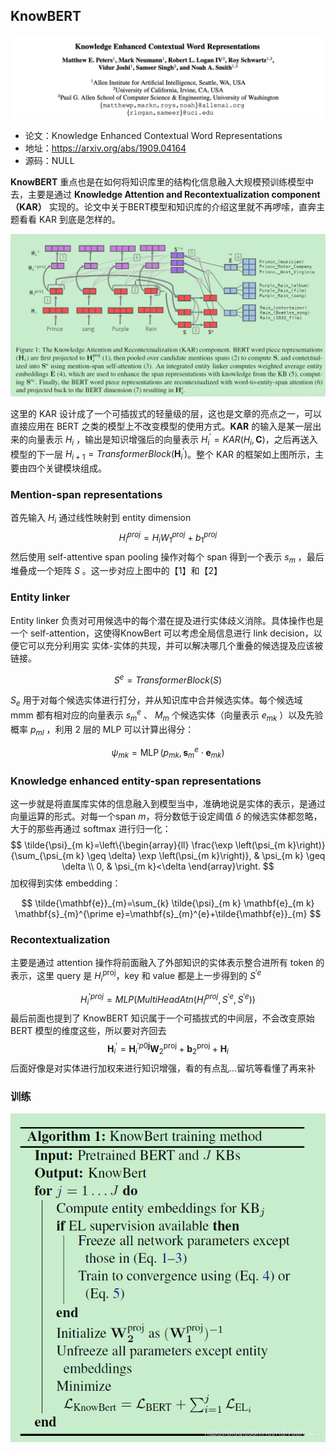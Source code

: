 ## KnowBERT

![](../../../pics/KnowBERT/know-bert-1.jpeg)

- 论文：Knowledge Enhanced Contextual Word Representations
- 地址：https://arxiv.org/abs/1909.04164
- 源码：NULL

**KnowBERT** 重点也是在如何将知识库里的结构化信息融入大规模预训练模型中去，主要是通过 **Knowledge Attention and Recontextualization component （KAR）** 实现的。论文中关于BERT模型和知识库的介绍这里就不再啰嗦，直奔主题看看 KAR 到底是怎样的。

![](../../../pics/KnowBERT/know-bert-2.jpeg)

这里的 KAR 设计成了一个可插拔式的轻量级的层，这也是文章的亮点之一，可以直接应用在 BERT 之类的模型上不改变模型的使用方式。**KAR** 的输入是某一层出来的向量表示 $H_{i}$ ，输出是知识增强后的向量表示 ${ H } _{ i } ^ { \prime }=KAR(H_{i}, \mathbf{C})$，之后再送入模型的下一层 $H_{i+1} = TransformerBlock(\mathbf { H } _ { i } ^ { \prime })$。整个 KAR 的框架如上图所示，主要由四个关键模块组成。

### Mention-span representations

首先输入 $H_{i}$  通过线性映射到 entity dimension 
$$
H_i^{proj}=H_iW_1^{proj}+b_1^{proj}
$$
然后使用 self-attentive span pooling 操作对每个 span 得到一个表示 $s_{m}$ ，最后堆叠成一个矩阵 $S$ 。这一步对应上图中的【1】和【2】

### Entity linker

Entity linker 负责对可用候选中的每个潜在提及进行实体歧义消除。具体操作也是一个 self-attention，这使得KnowBert 可以考虑全局信息进行 link decision，以便它可以充分利用实 实体-实体的共现，并可以解决哪几个重叠的候选提及应该被链接。

$$
S^{e}=TransformerBlock(S)
$$

$S_{e}$ 用于对每个候选实体进行打分，并从知识库中合并候选实体。每个候选域 mmm 都有相对应的向量表示 $s_{m}^{e}$ 、 $M_{m}$ 个候选实体（向量表示 $e_{mk}$ ）以及先验概率 $p_{ml}$ ，利用 2 层的 MLP 可以计算出得分：

$$
\psi_{m k}=\operatorname{MLP}\left(p_{m k}, \mathbf{s}_{m}^{e} \cdot \mathbf{e}_{m k}\right)
$$

### Knowledge enhanced entity-span representations

这一步就是将直属库实体的信息融入到模型当中，准确地说是实体的表示，是通过向量运算的形式。对每一个span $m$，将分数低于设定阈值 $\delta$ 的候选实体都忽略，大于的那些再通过 softmax 进行归一化：
$$
\tilde{\psi}_{m k}=\left\{\begin{array}{ll}
\frac{\exp \left(\psi_{m k}\right)}{\sum_{\psi_{m k} \geq \delta} \exp \left(\psi_{m k}\right)}, & \psi_{m k} \geq \delta \\
0, & \psi_{m k}<\delta
\end{array}\right.
$$
加权得到实体 embedding：

$$
\tilde{\mathbf{e}}_{m}=\sum_{k} \tilde{\psi}_{m k} \mathbf{e}_{m k} \mathbf{s}_{m}^{\prime e}=\mathbf{s}_{m}^{e}+\tilde{\mathbf{e}}_{m}
$$

### Recontextualization

主要是通过 attention 操作将前面融入了外部知识的实体表示整合进所有 token 的表示，这里 query 是 ${H}_{i}^{\mathrm{proj}}$，key 和 value 都是上一步得到的 ${S}^{\prime e}$

$$
H_i^{′proj}=MLP(MultiHeadAtn(H_i^{proj},S^{′e},S^{′e}))
$$
最后前面也提到了 KnowBERT 知识属于一个可插拔式的中间层，不会改变原始 BERT 模型的维度这些，所以要对齐回去
$$
\mathbf{H}_{i}^{\prime}=\mathbf{H}_{i}^{\prime p 0 \mathbf{j}} \mathbf{W}_{2}^{\mathrm{proj}}+\mathbf{b}_{2}^{\mathrm{proj}}+\mathbf{H}_{i}
$$
后面好像是对实体进行加权来进行知识增强，看的有点乱...留坑等看懂了再来补

### 训练

![](../../../pics/KnowBERT/know-bert-3.jpeg)

